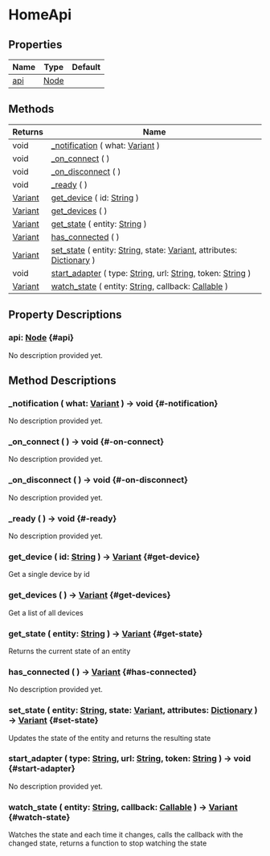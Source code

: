 # HomeApi
    


## Properties

| Name        | Type                                                                | Default |
| ----------- | ------------------------------------------------------------------- | ------- |
| [api](#api) | [Node](https://docs.godotengine.org/de/4.x/classes/class_node.html) |         |

## Methods

| Returns                                                                   | Name                                                                                                                                                                                                                                                                                       |
| ------------------------------------------------------------------------- | ------------------------------------------------------------------------------------------------------------------------------------------------------------------------------------------------------------------------------------------------------------------------------------------ |
| void                                                                      | [_notification](#-notification) ( what: [Variant](https://docs.godotengine.org/de/4.x/classes/class_variant.html) )                                                                                                                                                                        |
| void                                                                      | [_on_connect](#-on-connect) (  )                                                                                                                                                                                                                                                           |
| void                                                                      | [_on_disconnect](#-on-disconnect) (  )                                                                                                                                                                                                                                                     |
| void                                                                      | [_ready](#-ready) (  )                                                                                                                                                                                                                                                                     |
| [Variant](https://docs.godotengine.org/de/4.x/classes/class_variant.html) | [get_device](#get-device) ( id: [String](https://docs.godotengine.org/de/4.x/classes/class_string.html) )                                                                                                                                                                                  |
| [Variant](https://docs.godotengine.org/de/4.x/classes/class_variant.html) | [get_devices](#get-devices) (  )                                                                                                                                                                                                                                                           |
| [Variant](https://docs.godotengine.org/de/4.x/classes/class_variant.html) | [get_state](#get-state) ( entity: [String](https://docs.godotengine.org/de/4.x/classes/class_string.html) )                                                                                                                                                                                |
| [Variant](https://docs.godotengine.org/de/4.x/classes/class_variant.html) | [has_connected](#has-connected) (  )                                                                                                                                                                                                                                                       |
| [Variant](https://docs.godotengine.org/de/4.x/classes/class_variant.html) | [set_state](#set-state) ( entity: [String](https://docs.godotengine.org/de/4.x/classes/class_string.html), state: [Variant](https://docs.godotengine.org/de/4.x/classes/class_variant.html), attributes: [Dictionary](https://docs.godotengine.org/de/4.x/classes/class_dictionary.html) ) |
| void                                                                      | [start_adapter](#start-adapter) ( type: [String](https://docs.godotengine.org/de/4.x/classes/class_string.html), url: [String](https://docs.godotengine.org/de/4.x/classes/class_string.html), token: [String](https://docs.godotengine.org/de/4.x/classes/class_string.html) )            |
| [Variant](https://docs.godotengine.org/de/4.x/classes/class_variant.html) | [watch_state](#watch-state) ( entity: [String](https://docs.godotengine.org/de/4.x/classes/class_string.html), callback: [Callable](https://docs.godotengine.org/de/4.x/classes/class_callable.html) )                                                                                     |

## Property Descriptions

### api: [Node](https://docs.godotengine.org/de/4.x/classes/class_node.html) {#api}

No description provided yet.

## Method Descriptions

### _notification ( what: [Variant](https://docs.godotengine.org/de/4.x/classes/class_variant.html) ) -> void {#-notification}

No description provided yet.

### _on_connect (  ) -> void {#-on-connect}

No description provided yet.

### _on_disconnect (  ) -> void {#-on-disconnect}

No description provided yet.

### _ready (  ) -> void {#-ready}

No description provided yet.

### get_device ( id: [String](https://docs.godotengine.org/de/4.x/classes/class_string.html) ) -> [Variant](https://docs.godotengine.org/de/4.x/classes/class_variant.html) {#get-device}

Get a single device by id

### get_devices (  ) -> [Variant](https://docs.godotengine.org/de/4.x/classes/class_variant.html) {#get-devices}

Get a list of all devices

### get_state ( entity: [String](https://docs.godotengine.org/de/4.x/classes/class_string.html) ) -> [Variant](https://docs.godotengine.org/de/4.x/classes/class_variant.html) {#get-state}

Returns the current state of an entity

### has_connected (  ) -> [Variant](https://docs.godotengine.org/de/4.x/classes/class_variant.html) {#has-connected}

No description provided yet.

### set_state ( entity: [String](https://docs.godotengine.org/de/4.x/classes/class_string.html), state: [Variant](https://docs.godotengine.org/de/4.x/classes/class_variant.html), attributes: [Dictionary](https://docs.godotengine.org/de/4.x/classes/class_dictionary.html) ) -> [Variant](https://docs.godotengine.org/de/4.x/classes/class_variant.html) {#set-state}

Updates the state of the entity and returns the resulting state

### start_adapter ( type: [String](https://docs.godotengine.org/de/4.x/classes/class_string.html), url: [String](https://docs.godotengine.org/de/4.x/classes/class_string.html), token: [String](https://docs.godotengine.org/de/4.x/classes/class_string.html) ) -> void {#start-adapter}

No description provided yet.

### watch_state ( entity: [String](https://docs.godotengine.org/de/4.x/classes/class_string.html), callback: [Callable](https://docs.godotengine.org/de/4.x/classes/class_callable.html) ) -> [Variant](https://docs.godotengine.org/de/4.x/classes/class_variant.html) {#watch-state}

Watches the state and each time it changes, calls the callback with the changed state, returns a function to stop watching the state
